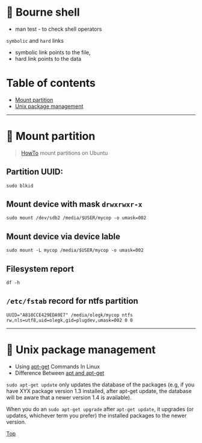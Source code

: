 # :penguin: Bourne shell

- man test - to check shell operators

`symbolic` and `hard` links

- symbolic link points to the file,
- hard link points to the data

# Table of contents

- [Mount partition](#:penguin:-mount-partition)
- [Unix package management](#:penguin:-unix-package-management)

---

# :penguin: Mount partition

> [HowTo](https://help.ubuntu.ru/wiki/%D0%BC%D0%BE%D0%BD%D1%82%D0%B8%D1%80%D0%BE%D0%B2%D0%B0%D0%BD%D0%B8%D0%B5_%D1%80%D0%B0%D0%B7%D0%B4%D0%B5%D0%BB%D0%BE%D0%B2) mount partitions on Ubuntu

## Partition UUID:
`sudo blkid`

## Mount device with mask `drwxrwxr-x`
`sudo mount /dev/sdb2 /media/$USER/mycop -o umask=002`

## Mount device via device lable
`sudo mount -L mycop /media/$USER/mycop -o umask=002`

## Filesystem report
`df -h`

## `/etc/fstab` record for ntfs partition

`UUID="A818CCE429EDA9E7" /media/olegk/mycop ntfs rw,nls=utf8,uid=olegk,gid=plugdev,umask=002 0 0`

---

# :penguin: Unix package management

- Using [apt-get](https://itsfoss.com/apt-get-linux-guide/) Commands In Linux
- Difference Between [apt and apt-get](https://itsfoss.com/apt-vs-apt-get-difference/)

`sudo apt-get update` only updates the database of the packages (e.g, if you have XYX package version 1.3 installed, after apt-get update, the database will be aware that a newer version 1.4 is available).

When you do an `sudo apt-get upgrade` after `apt-get update`, it upgrades (or updates, whichever term you prefer) the installed packages to the newer version.

[Top](#table-of-contents)
